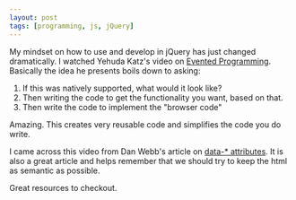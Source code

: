 ```yaml
---
layout: post
tags: [programming, js, jQuery]
---
```


My mindset on how to use and develop in jQuery has just changed dramatically. I watched Yehuda Katz's video on [Evented Programming](http://jquery14.com/day-11). Basically the idea he presents boils down to asking:

1. If this was natively supported, what would it look like?
2. Then writing the code to get the functionality you want, based on that.
3. Then write the code to implement the "browser code"

Amazing. This creates very reusable code and simplifies the code you do write.

I came across this video from Dan Webb's article on [data-* attributes](http://danwebb.net/2010/1/27/put-that-data-attribute-away-son-you-might-hurt-someone). It is also a great article and helps remember that we should try to keep the html as semantic as possible.

Great resources to checkout.
